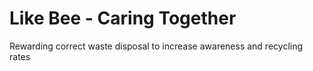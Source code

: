 # Like Bee - Caring Together
Rewarding correct waste disposal to increase awareness and recycling rates
